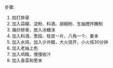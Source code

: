 步骤:

1. 拍打排骨
2. 加入蒜瓣、淀粉、料酒、胡椒粉、生抽搅拌腌制
3. 煸炒排骨，放入冰糖沫
4. 加入料酒、葱段、桂皮一片、八角一个、姜末
5. 加入水炖，加入少许醋，大火烧开，小火炖30分钟
6. 加入老抽上色
7. 加入鸡精，慢慢收汁
8. 加入香菜和葱末
